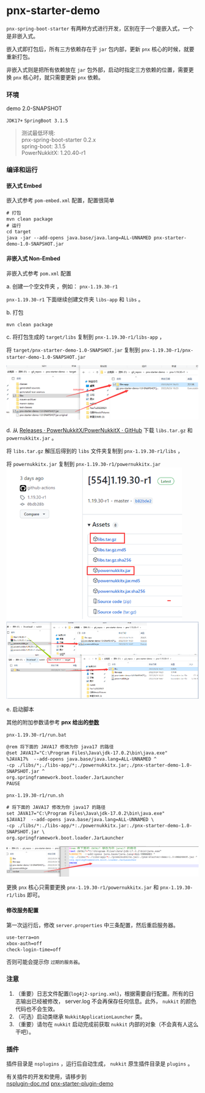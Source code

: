 # pnx-starter-demo



`pnx-spring-boot-starter` 有两种方式进行开发，区别在于一个是嵌入式，一个是非嵌入式。  

嵌入式即打包后，所有三方依赖存在于 `jar` 包内部，更新 `pnx` 核心的时候，就要重新打包。  

非嵌入式则是把所有依赖放在 `jar` 包外部，启动时指定三方依赖的位置，需要更换 `pnx` 核心时，就只需要更新 `pnx` 依赖。



### 环境
demo 2.0-SNAPSHOT

`JDK17+` `SpringBoot 3.1.5`

>测试最低环境:  
pnx-spring-boot-starter 0.2.x  
spring-boot: 3.1.5  
PowerNukkitX: 1.20.40-r1  

### 编译和运行

#### 嵌入式 Embed

嵌入式参考 `pom-embed.xml` 配置，配置很简单 

```shell
# 打包
mvn clean package
# 运行
cd target
java -jar --add-opens java.base/java.lang=ALL-UNNAMED pnx-starter-demo-1.0-SNAPSHOT.jar
```





#### 非嵌入式 Non-Embed

非嵌入式参考 `pom.xml` 配置  

  
a. 创建一个空文件夹 ，例如： `pnx-1.19.30-r1`  

`pnx-1.19.30-r1` 下面继续创建文件夹 `libs-app` 和 `libs` 。  

b. 打包  

```
mvn clean package
```

c. 将打包生成的 `target/libs`  复制到 `pnx-1.19.30-r1/libs-app` ，  

将 `target/pnx-starter-demo-1.0-SNAPSHOT.jar` 复制到 `pnx-1.19.30-r1/pnx-starter-demo-1.0-SNAPSHOT.jar`   

![compile](doc-imgs/compile-1.jpg)

d. 从  [Releases · PowerNukkitX/PowerNukkitX · GitHub](https://github.com/PowerNukkitX/PowerNukkitX/releases)  下载 `libs.tar.gz` 和 `powernukkitx.jar` 。  

将 `libs.tar.gz` 解压后得到的 `libs` 文件夹复制到 `pnx-1.19.30-r1/libs` ，  

将 `powernukkitx.jar` 复制到 `pnx-1.19.30-r1/powernukkitx.jar`  
![compile](doc-imgs/download-pnx.jpg)
![compile](doc-imgs/copy-pnx.jpg)

e. 启动脚本  

其他的附加参数请参考 **pnx 给出的[参数](https://github.com/PowerNukkitX/PowerNukkitX#%E4%BD%BF%E7%94%A8%E6%AD%A5%E9%AA%A4)**

 `pnx-1.19.30-r1/run.bat`

```batch
@rem 将下面的 JAVA17 修改为你 java17 的路径
@set JAVA17="C:\Program Files\Java\jdk-17.0.2\bin\java.exe"
%JAVA17%  --add-opens java.base/java.lang=ALL-UNNAMED ^
-cp ./libs/*;./libs-app/*;./powernukkitx.jar;./pnx-starter-demo-1.0-SNAPSHOT.jar ^
org.springframework.boot.loader.JarLauncher
PAUSE

```

`pnx-1.19.30-r1/run.sh`

```sehll
# 将下面的 JAVA17 修改为你 java17 的路径
set JAVA17="C:\Program Files\Java\jdk-17.0.2\bin\java.exe"
$JAVA17  --add-opens java.base/java.lang=ALL-UNNAMED \
-cp ./libs/*:./libs-app/*:./powernukkitx.jar:./pnx-starter-demo-1.0-SNAPSHOT.jar \
org.springframework.boot.loader.JarLauncher

```

![compile](doc-imgs/bat.jpg)

更换 `pnx` 核心只需要更换 `pnx-1.19.30-r1/powernukkitx.jar` 和 `pnx-1.19.30-r1/libs` 即可。



#### 修改服务配置

第一次运行后，修改 `server.properties` 中三条配置，然后重启服务器。

```properties
use-terra=on
xbox-auth=off
check-login-time=off
```

否则可能会提示你 `过期的服务器`。

### 注意

1. （重要）日志文件配置(`log4j2-spring.xml`)，根据需要自行配置。所有的日志输出已经被修改， server.log 不会再保存任何信息。此外， `nukkit` 的颜色代码也不会生效。
2. （可选）启动类继承 `NukkitApplicationLauncher` 类。
3. （重要）请勿在 `nukkit` 启动完成前获取 `nukkit` 内部的对象（不会真有人这么干吧）。

### 插件

插件目录是 `nsplugins` ，运行后自动生成， `nukkit` 原生插件目录是 `plugins` 。  

有关插件的开发和使用，请移步到  
[nsplugin-doc.md](https://github.com/WanneSimon/pnx-spring-boot-starter/blob/main/nsplugin-doc.mdhttps://github.com/WanneSimon/pnx-spring-boot-starter/blob/main/nsplugin-doc.md)
[pnx-starter-plugin-demo](https://github.com/WanneSimon/pnx-starter-plugin-demo)
